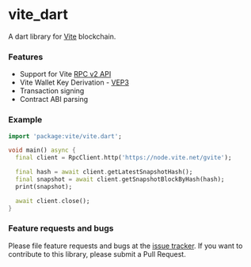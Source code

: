 # vite_dart

A dart library for [Vite](https://vite.org) blockchain.

### Features

- Support for Vite [RPC v2 API](https://docs.vite.org/vite-docs/api/rpc)
- Vite Wallet Key Derivation - [VEP3](https://docs.vite.org/vite-docs/vep/vep-3.html)
- Transaction signing
- Contract ABI parsing

### Example

```dart
import 'package:vite/vite.dart';

void main() async {
  final client = RpcClient.http('https://node.vite.net/gvite');

  final hash = await client.getLatestSnapshotHash();
  final snapshot = await client.getSnapshotBlockByHash(hash);
  print(snapshot);

  await client.close();
}
```

### Feature requests and bugs

Please file feature requests and bugs at the [issue tracker][tracker].
If you want to contribute to this library, please submit a Pull Request.

[tracker]: https://github.com/viterium/vite_dart/issues/new

